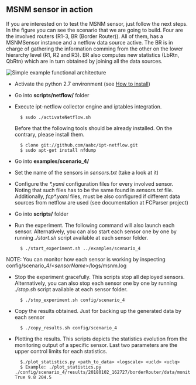 ## MSNM sensor in action

If you are interested on to test the MSNM sensor, just follow the next steps.
In the figure you can see the scenario that we are going to build. Four are the involved routers (R1-3, BR (Border Router)). All of them, 
has a MSNMSensor instance and a netflow data source active. The BR is 
in charge of gathering the information comming from the other on the lower hierarchy level (R1, R2 and R3). BR also computes
 new statistics (LbRtn, QbRtn) which are in turn obtained by joining all the data sources.

![Simple example functional architecture](scenario_4/arquitecture.png "Functional architecture")

- Activate the python 2.7 environment (see [How to install](../README.md))
- Go into **scripts/netflow/** folder
- Execute ipt-netflow collector engine and iptables integration.

		$ sudo ./activateNetflow.sh

     Before that the following tools should be already installed. On the contrary, please install them.

	    $ clone git://github.com/aabc/ipt-netflow.git
	    $ sudo apt-get install nfdump

- Go into **examples/scenario_4/**
- Set the name of the sensors in *sensors.txt* (take a look at it)
- Configure the *\*.yaml* configuration files for every involved sensor. Noting that such files has to be the same found in *sensors.txt* file. 
Additionally, *fcp\*.yaml* files, must be also configured if different data sources from netflow are used 
(see documentation at FCParser project)
- Go into **scripts/** folder
- Run the experiment. The following command will also launch each sensor. Alternatively, you can also start each sensor one by one by running *./start.sh* script available at each sensor folder.

	   	$ ./start_experiment.sh ../examples/scenario_4

 NOTE: You can monitor how each sensor is working by inspecting config/scenario_4/<*sensorName*\>/logs/msnm.log

- Stop the experiment gracefully. This scripts stop all deployed sensors. Alternatively, you can also stop each sensor one by one by running *./stop.sh* script available at each sensor folder.

	   	$ ./stop_experiment.sh config/scenario_4

- Copy the results obtained. Just for backing up the generated data by each sensor

	   	$ ./copy_results.sh config/scenario_4

- Plotting the results. This scripts depicts the statistics evolution from the monitoring output of a specific sensor. Last two parameters are the upper control limits for each statistics.

	   	$./plot_statistics.py <path_to_data> <logscale> <ucld> <uclq> 
	   	$ Example: ./plot_statistics.py ./config/scenario_4/results/20180102_162727/borderRouter/data/monitoring/output/ True 9.8 204.5
